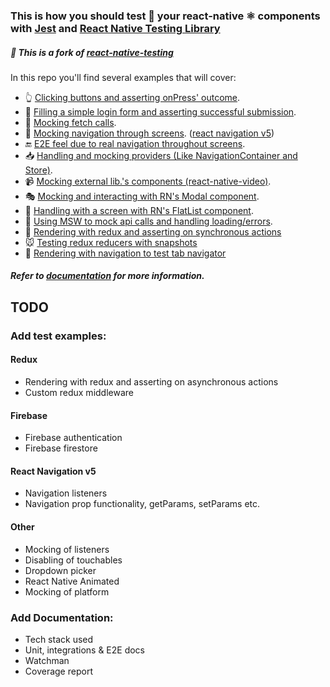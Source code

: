### This is how you should test 🧪 your react-native ⚛️ components with [Jest](https://jestjs.io/) and [React Native Testing Library](https://callstack.github.io/react-native-testing-library/)

##### 👏 This is a fork of [react-native-testing](https://github.com/vanGalilea/react-native-testing)

In this repo you'll find several examples that will cover:
- 👆 [Clicking buttons and asserting onPress' outcome](./__tests__/Counter.test.tsx).
- 📲 [Filling a simple login form and asserting successful submission](./__tests__/LoginSubmission.test.tsx).
- 📡 [Mocking fetch calls](./__tests__/LoginSubmission.test.tsx#L36).
- 🧭 [Mocking navigation through screens](./__tests__/LoginSubmission.test.tsx#L13). ([react navigation v5](https://reactnavigation.org/))
- 🔚 [E2E feel due to real navigation throughout screens](./__tests__/Home.test.tsx).
- 📥 [Handling and mocking providers (Like NavigationContainer and Store)](./src/testing/test-utils.tsx).
- 📹 [Mocking external lib.'s components (react-native-video)](./__tests__/Video.test.tsx).
- 🎭 [Mocking and interacting with RN's Modal component](./__tests__/Modal.test.tsx).
- 🧾 [Handling with a screen with RN's FlatList component](./__tests__/FlatList.test.tsx).
- 📡 [Using MSW to mock api calls and handling loading/errors](./__tests__/ListWithFetch.test.tsx).
- 🐗 [Rendering with redux and asserting on synchronous actions](./__tests__/CounterUsesRedux.test.tsx)
- 🐭 [Testing redux reducers with snapshots](./__tests__/CounterSlice.test.ts)
- 🐰 [Rendering with navigation to test tab navigator](./__tests__/TabNavigator.test.tsx)

##### Refer to [documentation](./docs/testing/README.md) for more information.

## TODO

### Add test examples:

#### Redux
- Rendering with redux and asserting on asynchronous actions
- Custom redux middleware

#### Firebase
- Firebase authentication
- Firebase firestore

#### React Navigation v5
- Navigation listeners
- Navigation prop functionality, getParams, setParams etc.

#### Other
- Mocking of listeners
- Disabling of touchables
- Dropdown picker
- React Native Animated
- Mocking of platform

### Add Documentation:
- Tech stack used
- Unit, integrations & E2E docs
- Watchman
- Coverage report
